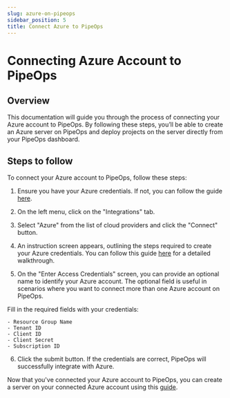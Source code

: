 ```yaml
---
slug: azure-on-pipeops
sidebar_position: 5
title: Connect Azure to PipeOps
---
```


# Connecting Azure Account to PipeOps


## Overview

This documentation will guide you through the process of connecting your Azure account to PipeOps. By following these steps, you’ll be able to create an Azure server on PipeOps and deploy projects on the server directly from your PipeOps dashboard.


## Steps to follow

To connect your Azure account to PipeOps, follow these steps:

1. Ensure you have your Azure credentials. If not, you can follow the guide [here](/docs/how-to-guides/tutorials/generate-azure-credentials).

2. On the left menu, click on the "Integrations" tab.

3. Select "Azure" from the list of cloud providers and click the "Connect" button.


4. An instruction screen appears, outlining the steps required to create your Azure credentials.
You can follow this guide [here](/docs/how-to-guides/tutorials/generate-azure-credentials) for a detailed walkthrough.


5. On the "Enter Access Credentials" screen, you can provide an optional name to identify your Azure account. The optional field is useful in scenarios where you want to connect more than one Azure account on PipeOps.

Fill in the required fields with your credentials:

    - Resource Group Name
    - Tenant ID
    - Client ID
    - Client Secret
    - Subscription ID

6. Click the submit button. If the credentials are correct, PipeOps will successfully integrate with Azure.


Now that you've connected your Azure account to PipeOps, you can create a server on your connected Azure account using this [guide](/docs/servers/server-provisioning).